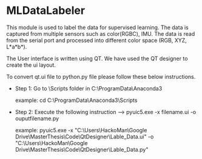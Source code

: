 # MLDataLabeler

This module is used to label the data for supervised learning. The data is captured from multiple sensors such as color(RGBC), IMU.
The data is read from the serial port and processed into different color space (RGB, XYZ, L\*a\*b\*).

The User interface is written using QT. We have used the QT designer to create the ui layout. 

To convert qt.ui file to python.py file please follow these below instructions.

* Step 1: Go to \Scripts folder in C:\ProgramData\Anaconda3

    example: cd C:\ProgramData\Anaconda3\Scripts

* Step 2: Execute the following instruction --> pyuic5.exe -x filename.ui -o ouputfilename.py

    example: pyuic5.exe -x "C:\Users\HackoMan\Google Drive\MasterThesis\Code\QtDesigner\Lable_Data.ui" -o "C:\Users\HackoMan\Google Drive\MasterThesis\Code\QtDesigner\Lable_Data.py"